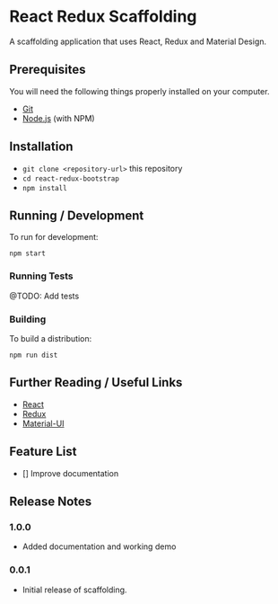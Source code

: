 # React Redux Scaffolding

A scaffolding application that uses React, Redux and Material Design.


## Prerequisites

You will need the following things properly installed on your computer.

* [Git](http://git-scm.com/)
* [Node.js](http://nodejs.org/) (with NPM)

## Installation

* `git clone <repository-url>` this repository
* `cd react-redux-bootstrap`
* `npm install`

## Running / Development

To run for development:

`npm start`


### Running Tests

@TODO: Add tests

### Building

To build a distribution:

`npm run dist`

## Further Reading / Useful Links

* [React](https://facebook.github.io/react/)
* [Redux](https://github.com/reactjs/redux)
* [Material-UI](http://www.material-ui.com/#/)

## Feature List

- [] Improve documentation

## Release Notes

### 1.0.0
- Added documentation and working demo

### 0.0.1
- Initial release of scaffolding.
